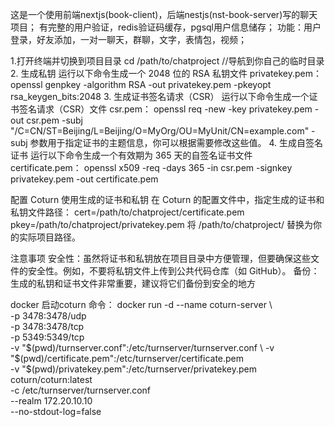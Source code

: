 这是一个使用前端nextjs(book-client)，后端nestjs(nst-book-server)写的聊天项目；
有完整的用户验证，redis验证码缓存，pgsql用户信息储存；
功能：用户登录，好友添加，一对一聊天，群聊，文字，表情包，视频；


1.打开终端并切换到项目目录
  cd /path/to/chatproject //导航到你自己的临时目录
2. 生成私钥
   运行以下命令生成一个 2048 位的 RSA 私钥文件 privatekey.pem：
   openssl genpkey -algorithm RSA -out privatekey.pem -pkeyopt rsa_keygen_bits:2048
3. 生成证书签名请求（CSR）
   运行以下命令生成一个证书签名请求（CSR）文件 csr.pem：
   openssl req -new -key privatekey.pem -out csr.pem -subj "/C=CN/ST=Beijing/L=Beijing/O=MyOrg/OU=MyUnit/CN=example.com"
   -subj 参数用于指定证书的主题信息，你可以根据需要修改这些值。
4. 生成自签名证书
   运行以下命令生成一个有效期为 365 天的自签名证书文件 certificate.pem：
   openssl x509 -req -days 365 -in csr.pem -signkey privatekey.pem -out certificate.pem

配置 Coturn 使用生成的证书和私钥
   在 Coturn 的配置文件中，指定生成的证书和私钥文件路径：
   cert=/path/to/chatproject/certificate.pem
   pkey=/path/to/chatproject/privatekey.pem
   将 /path/to/chatproject/ 替换为你的实际项目路径。

注意事项
   安全性：虽然将证书和私钥放在项目目录中方便管理，但要确保这些文件的安全性。例如，不要将私钥文件上传到公共代码仓库（如 GitHub）。
   备份：生成的私钥和证书文件非常重要，建议将它们备份到安全的地方


docker 启动coturn 命令：
docker run -d --name coturn-server \       
  -p 3478:3478/udp \
  -p 3478:3478/tcp \
  -p 5349:5349/tcp \
  -v "$(pwd)/turnserver.conf":/etc/turnserver/turnserver.conf \
  -v "$(pwd)/certificate.pem":/etc/turnserver/certificate.pem \
  -v "$(pwd)/privatekey.pem":/etc/turnserver/privatekey.pem \
  coturn/coturn:latest \
  -c /etc/turnserver/turnserver.conf \
  --realm 172.20.10.10 \
  --no-stdout-log=false
